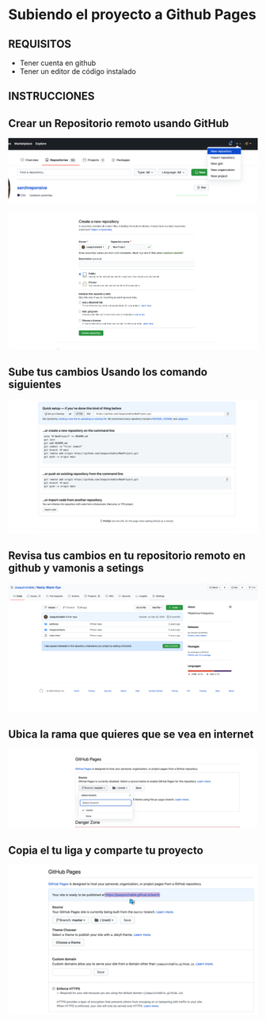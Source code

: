 # Subiendo el proyecto a Github Pages

## REQUISITOS
- Tener cuenta en github
- Tener un editor de código instalado

## INSTRUCCIONES


## Crear un Repositorio remoto usando GitHub

![Paso 1 - Crear un Repositorio remoto usando GitHub ](../assets/Paso1.png)


![     Crea Un repositorio remoto Github ](../assets/Paso2.png)


  ## Sube tus cambios Usando los comando siguientes

![Paso 2 - Sube tus cambios Usando los comando siguientes ](../assets/Paso3.png)


## Revisa tus cambios en tu repositorio remoto en github y vamonis a setings

![Paso 3 - Revisa tus cambios en tu repositorio remoto en github y vamonis a setings](../assets/Paso4.png)


## Ubica la rama que quieres que se vea  en internet

![Paso 4 - Ubica la rama que quieres que se vea  en internet  ](../assets/Paso5.png)

 
## Copia el tu liga y comparte tu proyecto

![Paso 5 - Copia el tu liga y comparte tu proyecto ](../assets/Paso6.png)

 


